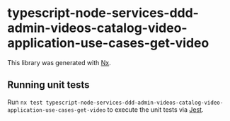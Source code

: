 # typescript-node-services-ddd-admin-videos-catalog-video-application-use-cases-get-video

This library was generated with [Nx](https://nx.dev).

## Running unit tests

Run `nx test typescript-node-services-ddd-admin-videos-catalog-video-application-use-cases-get-video` to execute the unit tests via [Jest](https://jestjs.io).
